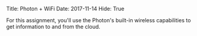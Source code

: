 Title: Photon + WiFi
Date: 2017-11-14
Hide: True

For this assignment, you'll use the Photon's built-in wireless
capabilities to get information to and from the cloud.
